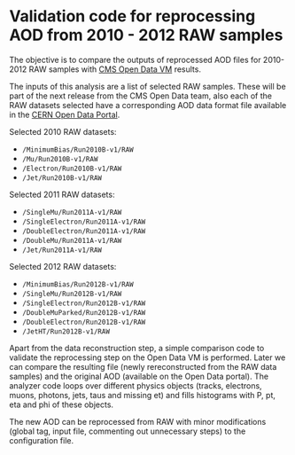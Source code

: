# Validation code for reprocessing AOD from 2010 - 2012 RAW samples

The objective is to compare the outputs of reprocessed AOD files for 2010-2012 RAW samples with [CMS Open Data VM](https://github.com/cernopendata/opendata.cern.ch/issues/2426) results.

The inputs of this analysis are a list of selected RAW samples. These will be part of the next release from the CMS Open Data team, also each of the RAW datasets selected have a corresponding AOD data format file available in the [CERN Open Data Portal](http://opendata.cern.ch/).

Selected 2010 RAW datasets:
- ``/MinimumBias/Run2010B-v1/RAW``
- ``/Mu/Run2010B-v1/RAW``
- ``/Electron/Run2010B-v1/RAW``
- ``/Jet/Run2010B-v1/RAW``

Selected 2011 RAW datasets:
- ``/SingleMu/Run2011A-v1/RAW``
- ``/SingleElectron/Run2011A-v1/RAW`` 
- ``/DoubleElectron/Run2011A-v1/RAW``
- ``/DoubleMu/Run2011A-v1/RAW``
- ``/Jet/Run2011A-v1/RAW`` 

Selected 2012 RAW datasets:
- ``/MinimumBias/Run2012B-v1/RAW`` 
- ``/SingleMu/Run2012B-v1/RAW`` 
- ``/SingleElectron/Run2012B-v1/RAW``
- ``/DoubleMuParked/Run2012B-v1/RAW``
- ``/DoubleElectron/Run2012B-v1/RAW`` 
- ``/JetHT/Run2012B-v1/RAW`` 

Apart from the data reconstruction step, a simple comparison code to validate the reprocessing step on the Open Data VM is performed. Later we can compare the resulting file (newly rereconstructed from the RAW data samples) and the original AOD (available on the Open Data portal). The analyzer code loops over different physics objects (tracks, electrons, muons, photons, jets, taus and missing et) and fills histograms with P, pt, eta and phi of these objects.

The new AOD can be reprocessed from RAW with minor modifications (global tag, input file, commenting out unnecessary steps) to the configuration file.
